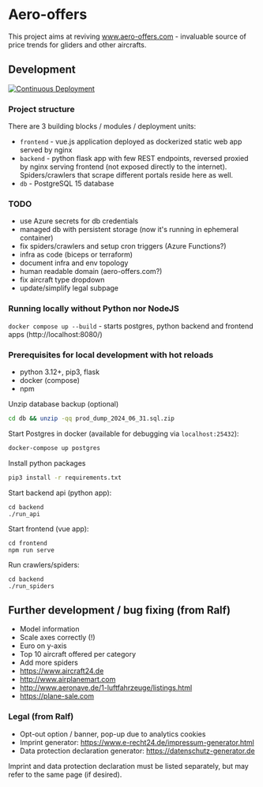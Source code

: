 # Aero-offers

This project aims at reviving www.aero-offers.com - invaluable source of price trends for gliders and other aircrafts.

## Development

[![Continuous Deployment](https://github.com/lwitkowski/aero-offers/actions/workflows/cd.yaml/badge.svg)](https://github.com/lwitkowski/aero-offers/actions/workflows/cd.yaml)

### Project structure
There are 3 building blocks / modules / deployment units:
- `frontend` - vue.js application deployed as dockerized static web app served by nginx
- `backend` - python flask app with few REST endpoints, reversed proxied by nginx serving frontend (not exposed directly to the internet). Spiders/crawlers that scrape different portals reside here as well.
- `db` - PostgreSQL 15 database

### TODO
- use Azure secrets for db credentials
- managed db with persistent storage (now it's running in ephemeral container)
- fix spiders/crawlers and setup cron triggers (Azure Functions?)
- infra as code (biceps or terraform)
- document infra and env topology
- human readable domain (aero-offers.com?)
- fix aircraft type dropdown
- update/simplify legal subpage

### Running locally without Python nor NodeJS
`docker compose up --build` - starts postgres, python backend and frontend apps (http://localhost:8080/)

### Prerequisites for local development with hot reloads
- python 3.12+, pip3, flask
- docker (compose)
- npm

Unzip database backup (optional)
```bash
cd db && unzip -qq prod_dump_2024_06_31.sql.zip
```

Start Postgres in docker (available for debugging via `localhost:25432`):
```bash
docker-compose up postgres
```

Install python packages
```bash
pip3 install -r requirements.txt
```

Start backend api (python app):
```
cd backend
./run_api
```

Start frontend (vue app):
```
cd frontend
npm run serve
```

Run crawlers/spiders:
```
cd backend
./run_spiders
```

## Further development / bug fixing (from Ralf)

- Model information
- Scale axes correctly (!)
- Euro on y-axis
- Top 10 aircraft offered per category
- Add more spiders
- https://www.aircraft24.de
- http://www.airplanemart.com
- http://www.aeronave.de/1-luftfahrzeuge/listings.html
- https://plane-sale.com

### Legal (from Ralf)
- Opt-out option / banner, pop-up due to analytics cookies
- Imprint generator: https://www.e-recht24.de/impressum-generator.html
- Data protection declaration generator: https://datenschutz-generator.de

Imprint and data protection declaration must be listed separately, but may refer to the same page (if desired).
